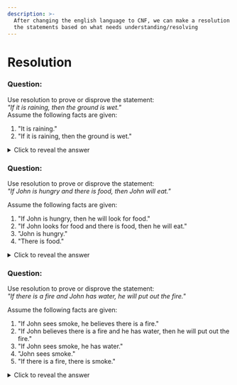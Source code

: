 ```yaml
---
description: >-
  After changing the english language to CNF, we can make a resolution using all
  the statements based on what needs understanding/resolving
---
```


# Resolution

### Question:

Use resolution to prove or disprove the statement:\
_"If it is raining, then the ground is wet."_\
Assume the following facts are given:

1. "It is raining."
2. "If it is raining, then the ground is wet."

<details>

<summary>Click to reveal the answer</summary>

#### Answer:

1. **Convert each statement into First-Order Logic (FOL)**:
   * Fact 1: Raining
   * Fact 2: Raining → Wet(Ground)
2. **Convert Fact 2 into CNF**:
   * Raining → Wet(Ground) becomes ¬Raining ∨ Wet(Ground)
3. **Set up the resolution**:
   * We have:
     * Clause 1: Raining
     * Clause 2: ¬Raining ∨ Wet(Ground)
4. **Apply resolution**:
   * Since we have Raining and ¬Raining ∨ Wet(Ground), we can resolve these clauses by removing Raining:
     * This gives us Wet(Ground).
5. **Conclusion**:
   * The resolution result is Wet(Ground), meaning we have proven that if it is raining, then the ground is indeed wet based on the given facts.

</details>

### Question:

Use resolution to prove or disprove the statement:\
_"If John is hungry and there is food, then John will eat."_

Assume the following facts are given:

1. "If John is hungry, then he will look for food."
2. "If John looks for food and there is food, then he will eat."
3. "John is hungry."
4. "There is food."

<details>

<summary>Click to reveal the answer</summary>

#### Answer:

1. **Convert each statement into First-Order Logic (FOL)**:
   * Fact 1: Hungry(John) → LookForFood(John)
   * Fact 2: LookForFood(John) ∧ Food → Eat(John)
   * Fact 3: Hungry(John)
   * Fact 4: Food
2. **Convert each statement into CNF**:
   * Fact 1 (Hungry(John) → LookForFood(John)): ¬Hungry(John) ∨ LookForFood(John)
   * Fact 2 (LookForFood(John) ∧ Food → Eat(John)): ¬LookForFood(John) ∨ ¬Food ∨ Eat(John)
   * Fact 3 (John is hungry): Hungry(John)
   * Fact 4 (There is food): Food
3. **Set up the resolution process**:
   * We have the following clauses:
     * Clause 1: ¬Hungry(John) ∨ LookForFood(John)
     * Clause 2: ¬LookForFood(John) ∨ ¬Food ∨ Eat(John)
     * Clause 3: Hungry(John)
     * Clause 4: Food
4. **Apply resolution steps**:
   * Step 1: Resolve Clause 1 (¬Hungry(John) ∨ LookForFood(John)) with Clause 3 (Hungry(John)):
     * This gives LookForFood(John).
   * Step 2: Resolve the result (LookForFood(John)) with Clause 2 (¬LookForFood(John) ∨ ¬Food ∨ Eat(John)):
     * This gives ¬Food ∨ Eat(John).
   * Step 3: Resolve the result (¬Food ∨ Eat(John)) with Clause 4 (Food):
     * This gives Eat(John).
5. **Conclusion**:
   * The resolution process yields Eat(John), meaning we have proven that if John is hungry and there is food, then John will eat.

</details>

### Question:

Use resolution to prove or disprove the statement:\
_"If there is a fire and John has water, he will put out the fire."_

Assume the following facts are given:

1. "If John sees smoke, he believes there is a fire."
2. "If John believes there is a fire and he has water, then he will put out the fire."
3. "If John sees smoke, he has water."
4. "John sees smoke."
5. "If there is a fire, there is smoke."

<details>

<summary>Click to reveal the answer</summary>

#### Answer:

1. **Convert each statement into First-Order Logic (FOL)**:
   * Fact 1: SeesSmoke(John) → BelievesFire(John)
   * Fact 2: BelievesFire(John) ∧ HasWater(John) → PutOutFire(John)
   * Fact 3: SeesSmoke(John) → HasWater(John)
   * Fact 4: SeesSmoke(John)
   * Fact 5: Fire → Smoke
2. **Convert each statement into CNF**:
   * Fact 1 (SeesSmoke(John) → BelievesFire(John)): ¬SeesSmoke(John) ∨ BelievesFire(John)
   * Fact 2 (BelievesFire(John) ∧ HasWater(John) → PutOutFire(John)): ¬BelievesFire(John) ∨ ¬HasWater(John) ∨ PutOutFire(John)
   * Fact 3 (SeesSmoke(John) → HasWater(John)): ¬SeesSmoke(John) ∨ HasWater(John)
   * Fact 4 (John sees smoke): SeesSmoke(John)
   * Fact 5 (Fire → Smoke): ¬Fire ∨ Smoke
3. **Set up the resolution process**:
   * We have the following clauses:
     * Clause 1: ¬SeesSmoke(John) ∨ BelievesFire(John)
     * Clause 2: ¬BelievesFire(John) ∨ ¬HasWater(John) ∨ PutOutFire(John)
     * Clause 3: ¬SeesSmoke(John) ∨ HasWater(John)
     * Clause 4: SeesSmoke(John)
     * Clause 5: ¬Fire ∨ Smoke
4. **Apply resolution steps**:
   * Step 1: Resolve Clause 1 (¬SeesSmoke(John) ∨ BelievesFire(John)) with Clause 4 (SeesSmoke(John)):
     * This gives BelievesFire(John).
   * Step 2: Resolve Clause 3 (¬SeesSmoke(John) ∨ HasWater(John)) with Clause 4 (SeesSmoke(John)):
     * This gives HasWater(John).
   * Step 3: Now that we have BelievesFire(John) and HasWater(John), we can resolve with Clause 2 (¬BelievesFire(John) ∨ ¬HasWater(John) ∨ PutOutFire(John)):
     * This gives PutOutFire(John).
5. **Conclusion**:
   * The resolution process yields PutOutFire(John), meaning we have proven that if John sees smoke and has water, he will put out the fire.

</details>
